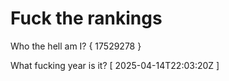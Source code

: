 # Fuck the rankings

Who the hell am I?
{ 17529278 }

What fucking year is it?
[ 2025-04-14T22:03:20Z ]
